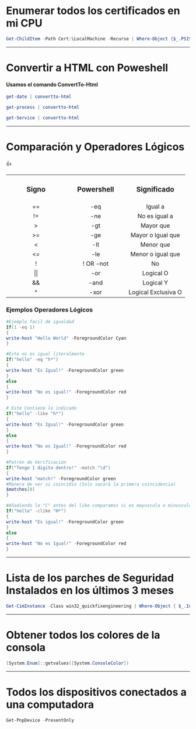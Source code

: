 # Enumerar todos los certificados en mi CPU

```powershell
Get-ChildItem -Path Cert:\LocalMachine -Recurse | Where-Object {$_.PSISContainer -eq $false} | Format-List -Property *
```

----------------

# Convertir a HTML con Poweshell

#### Usamos el comando ConvertTo-Html

```powershell
get-date | convertto-html
```

```powershell
get-process | convertto-html
```

```powershell
get-Service | convertto-html
```

-------------
# Comparación y Operadores Lógicos

:+1:

<table style="width: 100%; text-align: center;">
  <tr>
    <td style="width: 33%;"><h3>Signo</h3></td>
    <td style="width: 33%;"><h3>Powershell</h3></td>
    <td style="width: 33%;"><h3>Significado</h3></td>
    </tr>
  <tr>
    <td style="width: 33%;">==</td>
    <td style="width: 33%;">-eq</td>
    <td style="width: 33%;">Igual a</td>
  </tr>
  <tr>
    <td style="width: 33%;">!=</td>
    <td style="width: 33%;">-ne</td>
    <td style="width: 33%;">No es igual a</td>
  </tr>
    <tr>
    <td style="width: 33%;">></td>
    <td style="width: 33%;">-gt</td>
    <td style="width: 33%;">Mayor que</td>
  </tr>
    <tr>
    <td style="width: 33%;">>=</td>
    <td style="width: 33%;">-ge</td>
    <td style="width: 33%;">Mayor o Igual que</td>
  </tr>
    <tr>
    <td style="width: 33%;"><</td>
    <td style="width: 33%;">-lt</td>
    <td style="width: 33%;">Menor que</td>
  </tr>
    <tr>
    <td style="width: 33%;"><=</td>
    <td style="width: 33%;">-le</td>
    <td style="width: 33%;">Menor o igual que</td>
  </tr>
  <tr>
    <td style="width: 33%;">!</td>
    <td style="width: 33%;">! OR -not</td>
    <td style="width: 33%;"> No </td>
  </tr>
    <tr>
    <td style="width: 33%;">||</td>
    <td style="width: 33%;">-or</td>
    <td style="width: 33%;"> Logical O</td>
  </tr>
    <tr>
    <td style="width: 33%;">&&</td>
    <td style="width: 33%;">-and</td>
    <td style="width: 33%;">Logical Y</td>
  </tr>
    <tr>
    <td style="width: 33%;">^</td>
    <td style="width: 33%;">-xor</td>
    <td style="width: 33%;">Logical Exclusiva O</td>
  </tr>
  
</table>



### Ejemplos Operadores Lógicos

```Powershell
#Ejemplo facil de igualdad
If(1 -eq 1)
{
write-host "Hello World" -ForegroundColor Cyan
}
```

```powershell
#Este no es igual literalmente
If("hello" -eq "h*")
{
write-host "Es Igual!" -ForegroundColor green
}
else
{
write-host "No es igual!" -ForegroundColor red
}

# Este Contiene lo indicado
If("hello" -like "h*")
{
write-host "Es Igual!" -ForegroundColor green
}
else
{
write-host "No es Igual!" -ForegroundColor red
}
```
```Powershell
#Patrón de Verificación
If("Tengo 1 digito dentro!" -match "\d")
{
write-host "match!" -ForegroundColor green
#Manera de ver si coincidio (Solo sacará la primera coincidencia)
$matches[0]
} 
```

```Powershell
#Añadiendo la "C" antes del like comparamos si es mayuscula o minuscula
If("hello" -clike "H*")
{
write-host "Es igual!" -ForegroundColor green
}
else
{
write-host "No es Igual!" -ForegroundColor red
}
```

-----------------

# Lista de los parches de Seguridad Instalados en los últimos 3 meses

```powershell
Get-CimInstance -Class win32_quickfixengineering | Where-Object { $_.InstalledOn -gt (Get-Date).AddMonths(-3) }
```

----------------
# Obtener todos los colores de la consola

```powershell
[System.Enum]::getvalues([System.ConsoleColor])
```

----------------

# Todos los dispositivos conectados a una computadora

```powershell
Get-PnpDevice -PresentOnly
```
